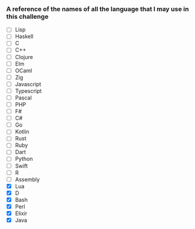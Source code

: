 ### A reference of the names of all the language that I may use in this challenge

-[ ]  Lisp
-[ ]  Haskell
-[ ]  C
-[ ]  C++
-[ ]  Clojure
-[ ]  Elm
-[ ]  OCaml
-[ ]  Zig
-[ ]  Javascript
-[ ]  Typescript
-[ ]  Pascal
-[ ]  PHP
-[ ]  F#
-[ ]  C#
-[ ]  Go
-[ ]  Kotlin
-[ ]  Rust
-[ ]  Ruby
-[ ]  Dart
-[ ]  Python
-[ ]  Swift
-[ ]  R
-[ ]  Assembly
-[x]  Lua
-[x]  D 
-[x]  Bash 
-[x]  Perl 
-[x]  Elixir 
-[x]  Java 
